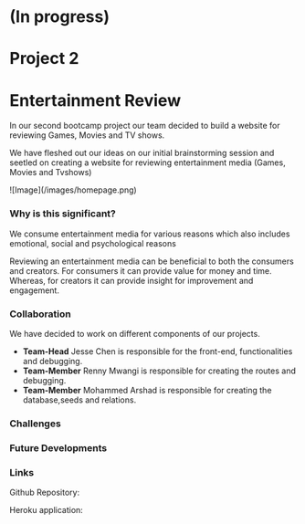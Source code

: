 # (In progress)
# Project 2
# Entertainment Review

<p>In our second bootcamp project our team decided to build a website for reviewing Games, Movies and TV shows.</p>
<p>We have fleshed out our ideas on our initial brainstorming session and seetled on creating a website for reviewing entertainment media (Games, Movies and Tvshows)</p>
![Image](/images/homepage.png)

### Why is this significant?

<p>We consume entertainment media for various reasons which also includes emotional, social and psychological reasons </p>

<p>Reviewing an entertainment media can be beneficial to both the consumers and creators. For consumers it can provide value for money and time. Whereas, for creators it can provide insight for improvement and engagement.</p>


### Collaboration
<p>We have decided to work on different components of our projects.</p>

* <b>Team-Head</b> Jesse Chen is responsible for the front-end, functionalities and debugging.
* <b>Team-Member</b> Renny Mwangi is responsible for creating the routes and debugging.
* <b>Team-Member</b> Mohammed Arshad is responsible for creating the database,seeds and relations.

### Challenges

### Future Developments

### Links
Github Repository:

Heroku application:

